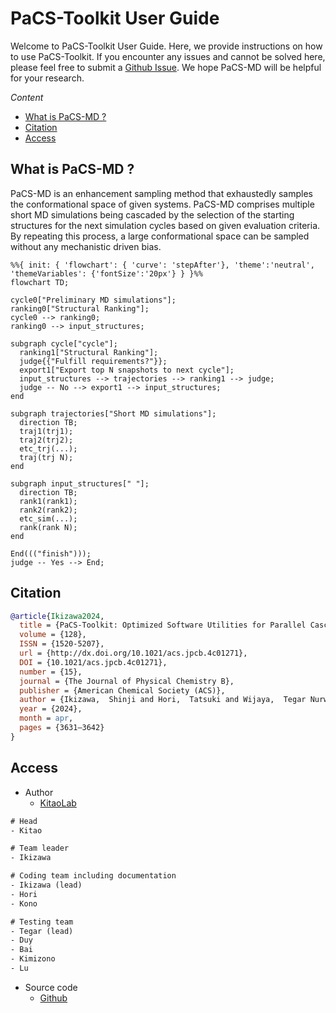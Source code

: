 # PaCS-Toolkit User Guide
Welcome to PaCS-Toolkit User Guide. Here, we provide instructions on how to use PaCS-Toolkit. If you encounter any issues and cannot be solved here, please feel free to submit a [Github Issue](https://github.com/Kitaolab/PaCS-Toolkit/issues). We hope PaCS-MD will be helpful for your research.

*Content*
- [What is PaCS-MD ?](#what-is-pacs-md-)
- [Citation](#citation)
- [Access](#access)


## What is PaCS-MD ?
PaCS-MD is an enhancement sampling method that exhaustedly samples the conformational space of given systems. PaCS-MD comprises multiple short MD simulations being cascaded by the selection of the starting structures for the next simulation cycles based on given evaluation criteria. By repeating this process, a large conformational space can be sampled without any mechanistic driven bias.

```mermaid
%%{ init: { 'flowchart': { 'curve': 'stepAfter'}, 'theme':'neutral', 'themeVariables': {'fontSize':'20px'} } }%%
flowchart TD;

cycle0["Preliminary MD simulations"];
ranking0["Structural Ranking"];
cycle0 --> ranking0;
ranking0 --> input_structures;

subgraph cycle["cycle"];
  ranking1["Structural Ranking"];
  judge{{"Fulfill requirements?"}};
  export1["Export top N snapshots to next cycle"];
  input_structures --> trajectories --> ranking1 --> judge;
  judge -- No --> export1 --> input_structures;
end

subgraph trajectories["Short MD simulations"];
  direction TB;
  traj1(trj1);
  traj2(trj2);
  etc_trj(...);
  traj(trj N);
end

subgraph input_structures[" "];
  direction TB;
  rank1(rank1);
  rank2(rank2);
  etc_sim(...);
  rank(rank N);
end

End((("finish")));
judge -- Yes --> End;

```

## Citation
```bib
@article{Ikizawa2024,
  title = {PaCS-Toolkit: Optimized Software Utilities for Parallel Cascade Selection Molecular Dynamics (PaCS-MD) Simulations and Subsequent Analyses},
  volume = {128},
  ISSN = {1520-5207},
  url = {http://dx.doi.org/10.1021/acs.jpcb.4c01271},
  DOI = {10.1021/acs.jpcb.4c01271},
  number = {15},
  journal = {The Journal of Physical Chemistry B},
  publisher = {American Chemical Society (ACS)},
  author = {Ikizawa,  Shinji and Hori,  Tatsuki and Wijaya,  Tegar Nurwahyu and Kono,  Hiroshi and Bai,  Zhen and Kimizono,  Tatsuhiro and Lu,  Wenbo and Tran,  Duy Phuoc and Kitao,  Akio},
  year = {2024},
  month = apr,
  pages = {3631–3642}
}
```

## Access
- Author
  - [KitaoLab](http://www.kitao.bio.titech.ac.jp/)

~~~txt
# Head
- Kitao

# Team leader
- Ikizawa

# Coding team including documentation
- Ikizawa (lead)
- Hori
- Kono

# Testing team
- Tegar (lead)
- Duy
- Bai
- Kimizono
- Lu
~~~

- Source code
  - [Github](https://github.com/Kitaolab/PaCS-Toolkit)
